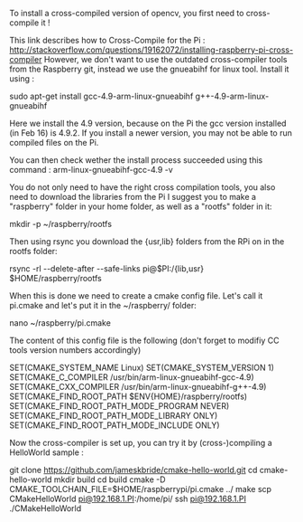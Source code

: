 To install a cross-compiled version of opencv, you first need to cross-compile it !

This link describes how to Cross-Compile for the Pi : http://stackoverflow.com/questions/19162072/installing-raspberry-pi-cross-compiler
However, we don't want to use the outdated cross-compiler tools from the Raspberry git, instead we use the gnueabihf for linux tool.
Install it using :

  sudo apt-get install gcc-4.9-arm-linux-gnueabihf g++-4.9-arm-linux-gnueabihf

Here we install the 4.9 version, because on the Pi the gcc version installed (in Feb 16) is 4.9.2. If you install a newer version, you may not be able to run compiled files on the Pi.

You can then check wether the install process succeeded using this command :
  arm-linux-gnueabihf-gcc-4.9 -v

You do not only need to have the right cross compilation tools, you also need to download the libraries from the Pi
I suggest you to make a "raspberry" folder in your home folder, as well as a "rootfs" folder in it:

  mkdir -p ~/raspberry/rootfs

Then using rsync you download the {usr,lib} folders from the RPi on in the rootfs folder:

  rsync -rl --delete-after --safe-links pi@$PI:/{lib,usr} $HOME/raspberry/rootfs

When this is done we need to create a cmake config file. Let's call it pi.cmake and let's put it in the ~/raspberry/ folder:

  nano ~/raspberry/pi.cmake

The content of this config file is the following (don't forget to modifiy CC tools version numbers accordingly)

  SET(CMAKE_SYSTEM_NAME Linux)
  SET(CMAKE_SYSTEM_VERSION 1)
  SET(CMAKE_C_COMPILER /usr/bin/arm-linux-gnueabihf-gcc-4.9)
  SET(CMAKE_CXX_COMPILER /usr/bin/arm-linux-gnueabihf-g++-4.9)
  SET(CMAKE_FIND_ROOT_PATH $ENV{HOME}/raspberry/rootfs)
  SET(CMAKE_FIND_ROOT_PATH_MODE_PROGRAM NEVER)
  SET(CMAKE_FIND_ROOT_PATH_MODE_LIBRARY ONLY)
  SET(CMAKE_FIND_ROOT_PATH_MODE_INCLUDE ONLY)

Now the cross-compiler is set up, you can try it by (cross-)compiling a HelloWorld sample :

  git clone https://github.com/jameskbride/cmake-hello-world.git
  cd cmake-hello-world
  mkdir build
  cd build
  cmake -D CMAKE_TOOLCHAIN_FILE=$HOME/raspberrypi/pi.cmake ../
  make
  scp CMakeHelloWorld pi@192.168.1.PI:/home/pi/
  ssh pi@192.168.1.PI ./CMakeHelloWorld
